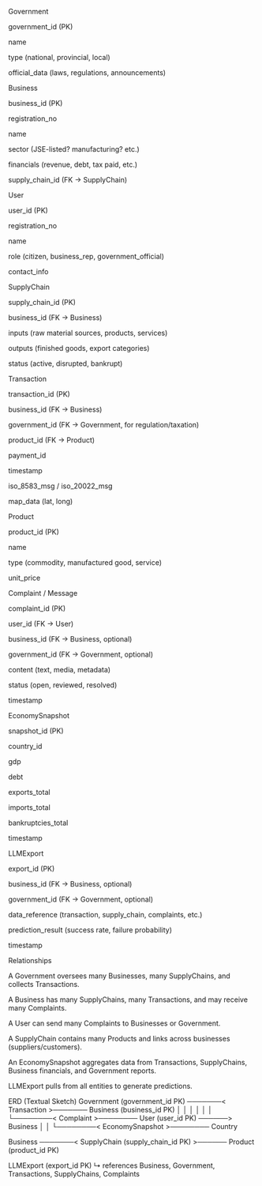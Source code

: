 Government

government_id (PK)

name

type (national, provincial, local)

official_data (laws, regulations, announcements)

Business

business_id (PK)

registration_no

name

sector (JSE-listed? manufacturing? etc.)

financials (revenue, debt, tax paid, etc.)

supply_chain_id (FK → SupplyChain)

User

user_id (PK)

registration_no

name

role (citizen, business_rep, government_official)

contact_info

SupplyChain

supply_chain_id (PK)

business_id (FK → Business)

inputs (raw material sources, products, services)

outputs (finished goods, export categories)

status (active, disrupted, bankrupt)

Transaction

transaction_id (PK)

business_id (FK → Business)

government_id (FK → Government, for regulation/taxation)

product_id (FK → Product)

payment_id

timestamp

iso_8583_msg / iso_20022_msg

map_data (lat, long)

Product

product_id (PK)

name

type (commodity, manufactured good, service)

unit_price

Complaint / Message

complaint_id (PK)

user_id (FK → User)

business_id (FK → Business, optional)

government_id (FK → Government, optional)

content (text, media, metadata)

status (open, reviewed, resolved)

timestamp

EconomySnapshot

snapshot_id (PK)

country_id

gdp

debt

exports_total

imports_total

bankruptcies_total

timestamp

LLMExport

export_id (PK)

business_id (FK → Business, optional)

government_id (FK → Government, optional)

data_reference (transaction, supply_chain, complaints, etc.)

prediction_result (success rate, failure probability)

timestamp

Relationships

A Government oversees many Businesses, many SupplyChains, and collects Transactions.

A Business has many SupplyChains, many Transactions, and may receive many Complaints.

A User can send many Complaints to Businesses or Government.

A SupplyChain contains many Products and links across businesses (suppliers/customers).

An EconomySnapshot aggregates data from Transactions, SupplyChains, Business financials, and Government reports.

LLMExport pulls from all entities to generate predictions.

ERD (Textual Sketch)
Government (government_id PK) ───────< Transaction >─────── Business (business_id PK)
        │                                        │
        │                                        │
        │                                        │
        └────────< Complaint >──────── User (user_id PK) ──────> Business
        │
        │
        └────────< EconomySnapshot >──────── Country

Business ───────< SupplyChain (supply_chain_id PK) >────── Product (product_id PK)

LLMExport (export_id PK)
    ↳ references Business, Government, Transactions, SupplyChains, Complaints
